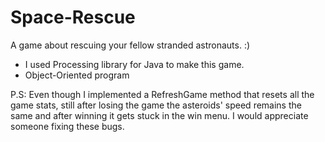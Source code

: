 # Space-Rescue
A game about rescuing your fellow stranded astronauts. :)

  - I used Processing library for Java to make this game.
  - Object-Oriented program

P.S: Even though I implemented a RefreshGame method that resets all the game stats, still after losing the
     game the asteroids' speed remains the same and after winning it gets stuck in the win menu.
     I would appreciate someone fixing these bugs.
